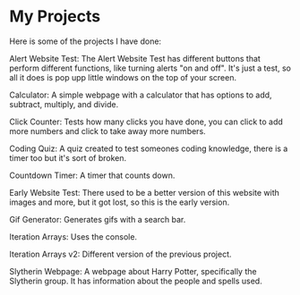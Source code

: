 # My Projects

Here is some of the projects I have done:

Alert Website Test: The Alert Website Test has different buttons that perform different functions, like turning alerts "on and off". It's just a test, so all it does is pop upp little windows on the top of your screen.

Calculator: A simple webpage with a calculator that has options to add, subtract, multiply, and divide.

Click Counter: Tests how many clicks you have done, you can click to add more numbers and click to take away more numbers.

Coding Quiz: A quiz created to test someones coding knowledge, there is a timer too but it's sort of broken.

Countdown Timer: A timer that counts down.

Early Website Test: There used to be a better version of this website with images and more, but it got lost, so this is the early version.

Gif Generator: Generates gifs with a search bar.

Iteration Arrays: Uses the console.

Iteration Arrays v2: Different version of the previous project.

Slytherin Webpage: A webpage about Harry Potter, specifically the Slytherin group. It has information about the people and spells used.
